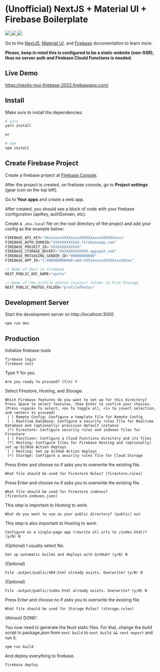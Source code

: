 # (Unofficial) NextJS + Material UI + Firebase Boilerplate


<a href="https://nextjs.org">
  <img src="https://firebasestorage.googleapis.com/v0/b/nextjs-mui-firebase-2022.appspot.com/o/assets%2Fnextjs.png?alt=media&token=7663c442-45d0-43a8-a9e0-a9908181acf9">
</a>
<a href="https://mui.com">
  <img src="https://firebasestorage.googleapis.com/v0/b/nextjs-mui-firebase-2022.appspot.com/o/assets%2Fmaterialui.png?alt=media&token=cab4d3a4-72f4-4ce0-8833-f267dd72ebeb">
</a>
<a href="https://firebase.com">
  <img src="https://firebasestorage.googleapis.com/v0/b/nextjs-mui-firebase-2022.appspot.com/o/assets%2Ffirebase.png?alt=media&token=e84c9be1-02c4-4168-b9db-7e223e57af3a">
</a>

Go to the [NextJS](https://nextjs.org/docs), [Material UI](https://mui.com/material-ui/getting-started/overview/), and [Firebase](https://firebase.google.com/docs) documentation to learn more.

**Please, keep in mind this is configured to be a static website (non-SSR), thus no server auth and Firebase Clould Functions is needed.**

## Live Demo
https://nextjs-mui-firebase-2022.firebaseapp.com/

## Install

Make sure to install the dependencies:

```bash
# yarn
yarn install

or

# npm
npm install
```

## Create Firebase Project

Create a firebase project at [Firebase Console](https://console.firebase.google.com/).

After the project is created, on firebase console, go to **Project settings** (gear icon on the top left).

Go to **Your apps** and create a web app.

After created, you should see a block of code with your firebase configuration (apiKey, authDomain, etc).

Create a `.env.local` file on the root directory of the project and add your config as the example below:

```javascript
FIREBASE_API_KEY='XXxxxxxxXXXXxxxxXXXXXXxxxxXXXXXXxxxx'
FIREBASE_AUTH_DOMAIN="XXXXXXXXXXXX.firebaseapp.com"
FIREBASE_PROJECT_ID="XXXXXXXXXXXXX"
FIREBASE_STORAGE_BUCKET="XXXXXXXXXXXXX.appspot.com"
FIREBASE_MESSAGING_SENDER_ID="00000000000"
FIREBASE_APP_ID="1:000000000000:web:XXXxxxxxxXXXXXxxxXXXxx"

// Name of docs in firebase
NEXT_PUBLIC_DOC_NAME="quote"

// Name of the profile photos (avatar) folder in Fire Storage
NEXT_PUBLIC_PHOTOS_FOLDER="profilePhotos"
```

## Development Server

Start the development server on http://localhost:3000

```bash
npm run dev
```

## Production

Initialize firebase-tools
```
firebase login
firebase init
```

Type Y for yes.
```
Are you ready to proceed? (Y/n) Y
```

Select Firestore, Hosting, and Storage.
```
Which Firebase features do you want to set up for this directory? Press Space to select features, then Enter to confirm your choices. (Press <space> to select, <a> to toggle all, <i> to invert selection, and <enter> to proceed)
 ( ) Remote Config: Configure a template file for Remote Config
 ( ) Realtime Database: Configure a security rules file for Realtime Database and (optionally) provision default instance
 (*) Firestore: Configure security rules and indexes files for Firestore
 ( ) Functions: Configure a Cloud Functions directory and its files
 (*) Hosting: Configure files for Firebase Hosting and (optionally) set up GitHub Action deploys
 ( ) Hosting: Set up GitHub Action deploys
 (*) Storage: Configure a security rules file for Cloud Storage
```

Press Enter and choose no if asks you to overwrite the existing file.
```
What file should be used for Firestore Rules? (firestore.rules)
```

Press Enter and choose no if asks you to overwrite the existing file.
```
What file should be used for Firestore indexes? (firestore.indexes.json)
```

This step is important to Hosting to work.
```
What do you want to use as your public directory? (public) out
```

This step is also important to Hosting to work.
```
Configure as a single-page app (rewrite all urls to /index.html)? (y/N) N
```

(Optional) I usually select No.
```
Set up automatic builds and deploys with GitHub? (y/N) N
```

(Optional)
```
File .output/public/404.html already exists. Overwrite? (y/N) N
```

(Optional)
```
File .output/public/index.html already exists. Overwrite? (y/N) N
```

Press Enter and choose no if asks you to overwrite the existing file.
```
What file should be used for Storage Rules? (storage.rules)
```

(Almost) DONE!

You now need to generate the Nuxt static files. For that, change the build script in package.json from `next build` to `next build && next export` and run it.
```
npm run build
```

And deploy everything to firebase.
```
firebase deploy
```
